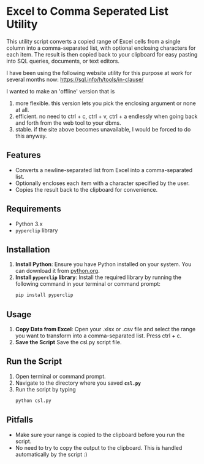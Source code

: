 # Excel to Comma Seperated List Utility

This utility script converts a copied range of Excel cells from a single column into a comma-separated list, with optional enclosing characters for each item. The result is then copied back to your clipboard for easy pasting into SQL queries, documents, or text editors.

I have been using the following website utility for this purpose at work for several months now: https://sql.info/h/tools/in-clause/

I wanted to make an 'offline' version that is
1. more flexible. this version lets you pick the enclosing argument or none at all.
2. efficient. no need to ctrl + c, ctrl + v, ctrl + a endlessly when going back and forth from the web tool to your dbms.
3. stable. if the site above becomes unavailable, I would be forced to do this anyway.
   
## Features

- Converts a newline-separated list from Excel into a comma-separated list.
- Optionally encloses each item with a character specified by the user.
- Copies the result back to the clipboard for convenience.

## Requirements

- Python 3.x
- `pyperclip` library

## Installation

1. **Install Python**: Ensure you have Python installed on your system. You can download it from [python.org](https://www.python.org/downloads/).
2. **Install `pyperclip` library**: Install the required library by running the following command in your terminal or command prompt:
   ```bash
   pip install pyperclip

## Usage

1. **Copy Data from Excel**: Open your .xlsx or .csv file and select the range you want to transform into a comma-separated list. Press ctrl + c.
2. **Save the Script** Save the csl.py script file.

## Run the Script

1. Open terminal or command prompt.
2. Navigate to the directory where you saved **`csl.py`**
3. Run the script by typing 
    ```bash
    python csl.py

## Pitfalls

- Make sure your range is copied to the clipboard before you run the script.
- No need to try to copy the output to the clipboard. This is handled automatically by the script :)
